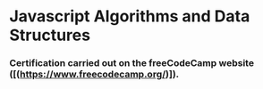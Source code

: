 # Javascript Algorithms and Data Structures
### Certification carried out on the freeCodeCamp website ([(https://www.freecodecamp.org/)]).

